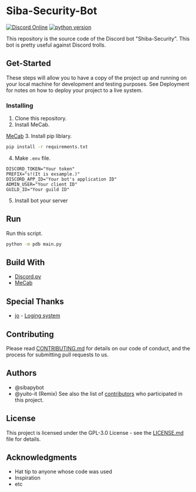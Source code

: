 # Siba-Security-Bot
[![Discord Online](https://discord.com/api/guilds/929355345078407219/embed.png)](https://discord.com/invite/pA5Z2QSPgn)
[![python version](https://img.shields.io/pypi/pyversions/discord.py.svg)]()

This repository is the source code of the Discord bot "Shiba-Security".
This bot is pretty useful against Discord trolls.
## Get-Started
These steps will allow you to have a copy of the project up and running on your local machine for development and testing purposes. See Deployment for notes on how to deploy your project to a live system.
### Installing
1. Clone this repository.
2. Install MeCab.

[MeCab](https://taku910.github.io/mecab/)
3. Install pip liblary.
```sh
pip install -r requirements.txt
```
4. Make `.env` file.
```env
DISCORD_TOKEN="Your token"
PREFIX="s!(It is exsample.)"
DISCORD_APP_ID="Your bot's application ID"
ADMIN_USER="Your client ID"
GUILD_ID="Your guild ID"
```
5. Install bot your server
## Run
Run this script.
```sh
python -m pdb main.py
```
## Build With
- [Discord.py](https://discordpy.readthedocs.io/)
- [MeCab](https://taku910.github.io/mecab/)
## Special Thanks
- [jo](http://x.com/jo10010c) - [Loging system](https://laid-back-scientist.com/log)
## Contributing
Please read [CONTRIBUTING.md](./CONTIRIBUTING.md) for details on our code of conduct, and the process for submitting pull requests to us.
## Authors
- @sibapybot
- @yuito-it (Remix)
See also the list of [contributors](https://github.com/sibapybot/Siba-Security/contributors) who participated in this project.
## License
This project is licensed under the GPL-3.0 License - see the [LICENSE.md](LICENSE.md) file for details.
## Acknowledgments
* Hat tip to anyone whose code was used
* Inspiration
* etc